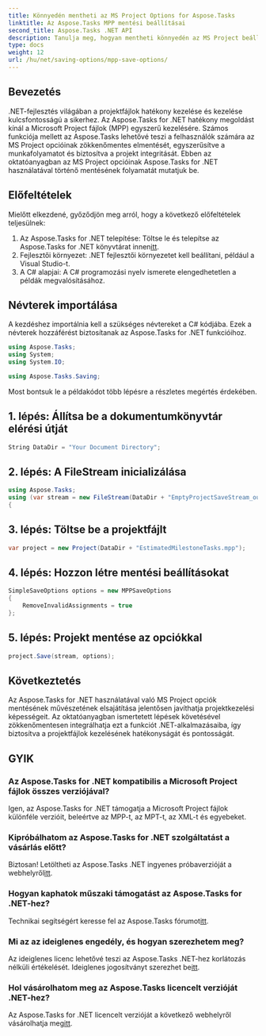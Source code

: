 ```yaml
---
title: Könnyedén mentheti az MS Project Options for Aspose.Tasks
linktitle: Az Aspose.Tasks MPP mentési beállításai
second_title: Aspose.Tasks .NET API
description: Tanulja meg, hogyan mentheti könnyedén az MS Project beállításait az Aspose.Tasks for .NET segítségével. Növelje projektmenedzsmentjének hatékonyságát.
type: docs
weight: 12
url: /hu/net/saving-options/mpp-save-options/
---
```

## Bevezetés
.NET-fejlesztés világában a projektfájlok hatékony kezelése és kezelése kulcsfontosságú a sikerhez. Az Aspose.Tasks for .NET hatékony megoldást kínál a Microsoft Project fájlok (MPP) egyszerű kezelésére. Számos funkciója mellett az Aspose.Tasks lehetővé teszi a felhasználók számára az MS Project opcióinak zökkenőmentes elmentését, egyszerűsítve a munkafolyamatot és biztosítva a projekt integritását. Ebben az oktatóanyagban az MS Project opcióinak Aspose.Tasks for .NET használatával történő mentésének folyamatát mutatjuk be.
## Előfeltételek
Mielőtt elkezdené, győződjön meg arról, hogy a következő előfeltételek teljesülnek:
1.  Az Aspose.Tasks for .NET telepítése: Töltse le és telepítse az Aspose.Tasks for .NET könyvtárat innen[itt](https://releases.aspose.com/tasks/net/).
2. Fejlesztői környezet: .NET fejlesztői környezetet kell beállítani, például a Visual Studio-t.
3. A C# alapjai: A C# programozási nyelv ismerete elengedhetetlen a példák megvalósításához.

## Névterek importálása
A kezdéshez importálnia kell a szükséges névtereket a C# kódjába. Ezek a névterek hozzáférést biztosítanak az Aspose.Tasks for .NET funkcióihoz.

```csharp
using Aspose.Tasks;
using System;
using System.IO;

using Aspose.Tasks.Saving;
```

Most bontsuk le a példakódot több lépésre a részletes megértés érdekében.
## 1. lépés: Állítsa be a dokumentumkönyvtár elérési útját
```csharp
String DataDir = "Your Document Directory";
```
## 2. lépés: A FileStream inicializálása
```csharp
using Aspose.Tasks;
using (var stream = new FileStream(DataDir + "EmptyProjectSaveStream_out.xml", FileMode.Create, FileAccess.Write))
{
```
## 3. lépés: Töltse be a projektfájlt
```csharp
var project = new Project(DataDir + "EstimatedMilestoneTasks.mpp");
```
## 4. lépés: Hozzon létre mentési beállításokat
```csharp
SimpleSaveOptions options = new MPPSaveOptions
{
	RemoveInvalidAssignments = true
};
```
## 5. lépés: Projekt mentése az opciókkal
```csharp
project.Save(stream, options);
```

## Következtetés
Az Aspose.Tasks for .NET használatával való MS Project opciók mentésének művészetének elsajátítása jelentősen javíthatja projektkezelési képességeit. Az oktatóanyagban ismertetett lépések követésével zökkenőmentesen integrálhatja ezt a funkciót .NET-alkalmazásaiba, így biztosítva a projektfájlok kezelésének hatékonyságát és pontosságát.

## GYIK
### Az Aspose.Tasks for .NET kompatibilis a Microsoft Project fájlok összes verziójával?
Igen, az Aspose.Tasks for .NET támogatja a Microsoft Project fájlok különféle verzióit, beleértve az MPP-t, az MPT-t, az XML-t és egyebeket.
### Kipróbálhatom az Aspose.Tasks for .NET szolgáltatást a vásárlás előtt?
 Biztosan! Letöltheti az Aspose.Tasks .NET ingyenes próbaverzióját a webhelyről[itt](https://releases.aspose.com/).
### Hogyan kaphatok műszaki támogatást az Aspose.Tasks for .NET-hez?
Technikai segítségért keresse fel az Aspose.Tasks fórumot[itt](https://forum.aspose.com/c/tasks/15).
### Mi az az ideiglenes engedély, és hogyan szerezhetem meg?
 Az ideiglenes licenc lehetővé teszi az Aspose.Tasks .NET-hez korlátozás nélküli értékelését. Ideiglenes jogosítványt szerezhet be[itt](https://purchase.aspose.com/temporary-license/).
### Hol vásárolhatom meg az Aspose.Tasks licencelt verzióját .NET-hez?
 Az Aspose.Tasks for .NET licencelt verzióját a következő webhelyről vásárolhatja meg[itt](https://purchase.aspose.com/buy).